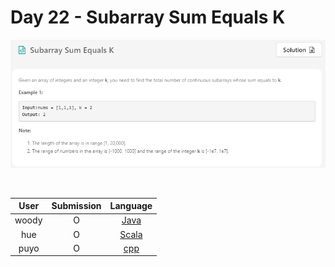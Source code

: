 # Day 22 - Subarray Sum Equals K

![](../images/22-subarray-sum-equals-k.png)

<br>

User  | Submission | Language
:--:  | :--------: | :-----:
woody | O          | [Java](./woody.md)
hue   | O          | [Scala](./hue.scala)
puyo   | O          | [cpp](./puyo.cpp)
